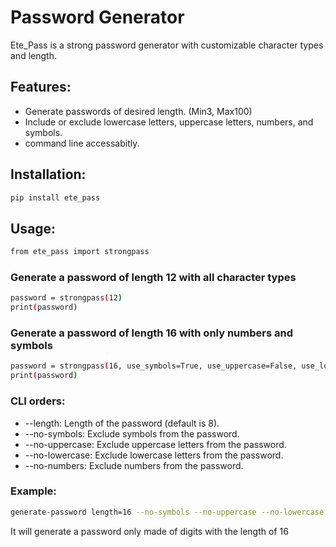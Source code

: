# Password Generator

Ete_Pass is a strong password generator with customizable character types and length.

## Features:

- Generate passwords of desired length. (Min3, Max100)
- Include or exclude lowercase letters, uppercase letters, numbers, and symbols.
- command line accessabitly.

## Installation:

```sh
pip install ete_pass
```

## Usage:
```sh
from ete_pass import strongpass
```

### Generate a password of length 12 with all character types
```sh
password = strongpass(12)
print(password)
```
### Generate a password of length 16 with only numbers and symbols
```sh
password = strongpass(16, use_symbols=True, use_uppercase=False, use_lowercase=False, use_numbers=True)
print(password)
```


### CLI orders:
  -  --length: Length of the password (default is 8).
  -  --no-symbols: Exclude symbols from the password.
  -  --no-uppercase: Exclude uppercase letters from the password.
  -  --no-lowercase: Exclude lowercase letters from the password.
  -  --no-numbers: Exclude numbers from the password.

### Example:
```sh
generate-password length=16 --no-symbols --no-uppercase --no-lowercase
```
It will generate a password only made of digits with the length of 16

